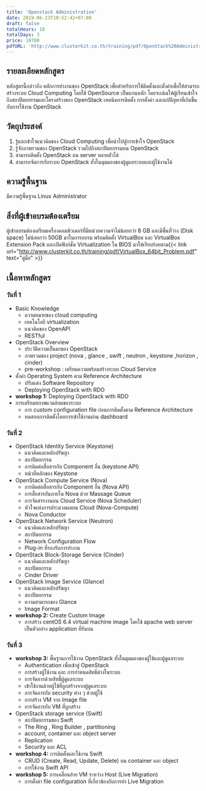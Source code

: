 ```yaml
---
title: 'Openstack Administration'
date: 2019-06-23T10:52:42+07:00
draft: false
totalHours: 18
totalDays: 3
price: 10700
pdfURL: 'http://www.clusterkit.co.th/training/pdf/OpenStack%20Administration.pdf'
---
```


## รายละเอียดหลักสูตร

หลักสูตรนี้กล่าวถึง หลักการทำงานของ OpenStack เพื่อสำหรับการใช้ติดตั้งและตั้งค่าเพื่อให้สามารถสร้างระบบ Cloud Computing โดยใช้ OpenSource เป็นแกนหลัก โดยจะเน้นให้ผู้เรียนเข้าใจถึงสถาปัตยกรรมและโครงสร้างของ OpenStack เทคนิคการติดตั้ง การตั้งค่า และแก้ปัญหาที่เกิดขึ้นกับการใช้งาน OpenStack

## วัตถุประสงค์

1. รู้และเข้าใจแนวคิดของ Cloud Computing เพื่อนำไปสู่การเข้าใจ OpenStack
2. รู้จักภาพรวมของ OpenStack รวมไปถึงสถาปัตยกรรมบน OpenStack
3. สามารถติดตั้ง OpenStack บน server หลายตัวได้
4. สามารถจัดการกับระบบ OpenStack ทั้งในมุมมองของผู้ดูแลระบบและผู้ใช้งานได้

## ความรู้พื้นฐาน

มีความรู้พื้นฐาน Linux Administrator

## สิ่งที่ผู้เข้าอบรมต้องเตรียม

ผู้เข้าอบรมต้องเตรียมเครื่องคอมพิวเตอร์ที่มีหน่วยความจำไม่น้อยกว่า 8 GB และมีพื้นที่ว่าง (Disk space) ไม่น้อยกว่า 50GB มาในการอบรม พร้อมติดตั้ง VirtualBox และ VirtualBox Extension Pack และเปิดฟังก์ชั่น Virtualization ใน BIOS มาให้เรียบร้อยตาม{{< link url="http://www.clusterkit.co.th/training/pdf/VirtualBox_64bit_Problem.pdf" text="คู่มือ" >}}

## เนื้อหาหลักสูตร

### วันที่ 1

- Basic Knowledge
  - ความหมายของ cloud computing
  - เทคโนโลยี virtualization
  - แนวคิดของ OpenAPI
  - RESTful
- OpenStack Overview
  - ประวัติความเป็นมาของ OpenStack
  - ภาพรวมของ project (nova , glance , swift , neutron , keystone ,horizon , cinder)
  - pre-workshop : เตรียมความพร้อมสร้างระบบ Cloud Service
- ตั้งค่า Operating System ตาม Reference Architecture
  - ปรับแต่ง Software Repository
  - Deploying OpenStack with RDO
- **workshop 1:** Deploying OpenStack with RDO
- การเตรียมสภาพแวดล้อมของระบบ
  - การ custom configuration file ก่อนการติดตั้งตาม Reference Architecture
  - ทดสอบการติดตั้งโดยการเข้าใช้งานผ่าน dashboard

### วันที่ 2

- OpenStack Identity Service (Keystone)
  - แนวคิดและหลักปรัชญา
  - สถาปัตยกรรม
  - การติดต่อสื่อสารกับ Component อื่น (keystone API)
  - หน้าที่หลักของ Keystone
- OpenStack Compute Service (Nova)
  - การติดต่อสื่อสารกับ Component อื่น (Nova API)
  - การสื่อสารกันภายใน Nova ด้วย Massage Queue
  - การจัดสรรงานบน Cloud Service (Nova Scheduler)
  - หัวใจแห่งการประมวลผลบน Cloud (Nova-Compute)
  - Nova Conductor
- OpenStack Network Service (Neutron)
  - แนวคิดและหลักปรัชญา
  - สถาปัตยกรรม
  - Network Configuration Flow
  - Plug-in ที่รองรับการทำงาน
- OpenStack Block-Storage Service (Cinder)
  - แนวคิดและหลักปรัชญา
  - สถาปัตยกรรม
  - Cinder Driver
- OpenStack Image Service (Glance)
  - แนวคิดและหลักปรัชญา
  - สถาปัตยกรรม
  - ความสามารถของ Glance
  - Image Format
- **workshop 2:** Create Custom Image
  - การสร้าง centOS 6.4 virtual machine image โดยใช้ apache web server เป็นตัวอย่าง application ที่รันบน

### วันที่ 3

- **workshop 3:** พื้นฐานการใช้งาน OpenStack ทั้งในมุมมองของผู้ใช้และผู้ดูแลระบบ
  - Authentication เพื่อเข้าสู่ OpenStack
  - การสร้างผู้ใช้งาน และ การกำหนดสิทธิ์ต่างในระบบ
  - การจัดการด้วยสิทธื์ผู้ดูแลระบบ
  - เข้าใช้งานด้วยผู้ใช้ที่ถูกสร้างจากผู้ดูแลระบบ
  - การจัดการกับ security ต่าง ๆ ด้วยผู้ใช้
  - การสร้าง VM จาก Image file
  - การจัดการกับ VM ที่ถูกสร้าง
- OpenStack storage service (Swift)
  - สถาปัตยกรรมของ Swift
  - The Ring , Ring Builder , partitioning
  - account, container และ object server
  - Replication
  - Security และ ACL
- **workshop 4:** การติดตั้งและใช้งาน Swift
  - CRUD (Create, Read, Update, Delete) บน container และ object
  - การใช้งาน Swift API
- **workshop 5:** การเคลื่อนย้าย VM ระหว่าง Host (Live Migration)
  - การตั้งค่า file configuration ที่เกี่ยวข้องกับการทำ Live Migration
